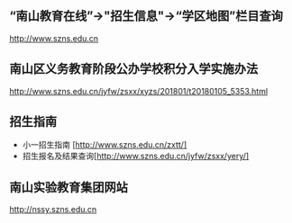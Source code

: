 “南山教育在线”->"招生信息"->“学区地图”栏目查询
-------------------------------------------------

http://www.szns.edu.cn


南山区义务教育阶段公办学校积分入学实施办法
-------------------------------------------------
http://www.szns.edu.cn/jyfw/zsxx/xyzs/201801/t20180105_5353.html

招生指南
---------------------------------------------------------------
+ 小一招生指南 [http://www.szns.edu.cn/zxtt/]
+ 招生报名及结果查询[http://www.szns.edu.cn/jyfw/zsxx/yery/]

南山实验教育集团网站
-------------------------------------------------
http://nssy.szns.edu.cn

